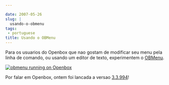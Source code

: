 ```yaml
---

date: 2007-05-26
slug: |
  usando-o-obmenu
tags:
 - portuguese
title: Usando o OBMenu
---
```


Para os usuarios do Openbox que nao gostam de modificar seu menu pela
linha de comando, ou usando um editor de texto, experimentem o
[OBMenu](http://obmenu.sf.net/).

[![obmenu running on
Openbox](http://farm1.static.flickr.com/191/514700388_3d15f1ddc7.jpg)](http://www.flickr.com/photos/25563799@N00/514700388/)

Por falar em Openbox, ontem foi lancada a versao
[3.3.994](http://icculus.org/openbox/index.php/Openbox:Download)!
